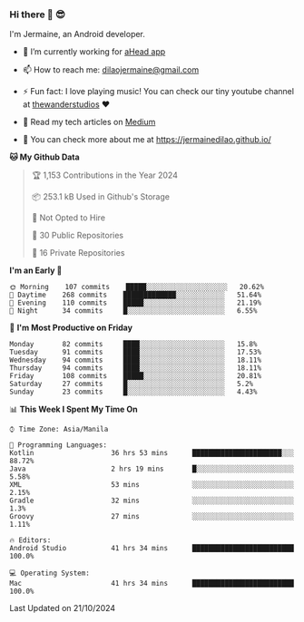### Hi there 👋 😎
I'm Jermaine, an Android developer.

- 🔭 I’m currently working for [aHead app](https://www.ahead-app.com/)

- 📫 How to reach me: dilaojermaine@gmail.com

- ⚡ Fun fact: I love playing music! You can check our tiny youtube channel at [thewanderstudios](https://www.youtube.com/thewanderstudios) ♥️

- 📖 Read my tech articles on [Medium](https://jermainedilao.medium.com/)

- 👀 You can check more about me at https://jermainedilao.github.io/

<!--
**jermainedilao/jermainedilao** is a ✨ _special_ ✨ repository because its `README.md` (this file) appears on your GitHub profile.

Here are some ideas to get you started:

- 🔭 I’m currently working on ...
- 🌱 I’m currently learning ...
- 👯 I’m looking to collaborate on ...
- 🤔 I’m looking for help with ...
- 💬 Ask me about ...
- 📫 How to reach me: ...
- 😄 Pronouns: ...
- ⚡ Fun fact: ...
-->

<!--START_SECTION:waka-->
**🐱 My Github Data** 

> 🏆 1,153 Contributions in the Year 2024
 > 
> 📦 253.1 kB Used in Github's Storage 
 > 
> 🚫 Not Opted to Hire
 > 
> 📜 30 Public Repositories 
 > 
> 🔑 16 Private Repositories  
 > 
**I'm an Early 🐤** 

```text
🌞 Morning    107 commits    █████░░░░░░░░░░░░░░░░░░░░   20.62% 
🌆 Daytime    268 commits    █████████████░░░░░░░░░░░░   51.64% 
🌃 Evening    110 commits    █████░░░░░░░░░░░░░░░░░░░░   21.19% 
🌙 Night      34 commits     █░░░░░░░░░░░░░░░░░░░░░░░░   6.55%

```
📅 **I'm Most Productive on Friday** 

```text
Monday       82 commits     ████░░░░░░░░░░░░░░░░░░░░░   15.8% 
Tuesday      91 commits     ████░░░░░░░░░░░░░░░░░░░░░   17.53% 
Wednesday    94 commits     ████░░░░░░░░░░░░░░░░░░░░░   18.11% 
Thursday     94 commits     ████░░░░░░░░░░░░░░░░░░░░░   18.11% 
Friday       108 commits    █████░░░░░░░░░░░░░░░░░░░░   20.81% 
Saturday     27 commits     █░░░░░░░░░░░░░░░░░░░░░░░░   5.2% 
Sunday       23 commits     █░░░░░░░░░░░░░░░░░░░░░░░░   4.43%

```


📊 **This Week I Spent My Time On** 

```text
⌚︎ Time Zone: Asia/Manila

💬 Programming Languages: 
Kotlin                   36 hrs 53 mins      ██████████████████████░░░   88.72% 
Java                     2 hrs 19 mins       █░░░░░░░░░░░░░░░░░░░░░░░░   5.58% 
XML                      53 mins             ░░░░░░░░░░░░░░░░░░░░░░░░░   2.15% 
Gradle                   32 mins             ░░░░░░░░░░░░░░░░░░░░░░░░░   1.3% 
Groovy                   27 mins             ░░░░░░░░░░░░░░░░░░░░░░░░░   1.11%

🔥 Editors: 
Android Studio           41 hrs 34 mins      █████████████████████████   100.0%

💻 Operating System: 
Mac                      41 hrs 34 mins      █████████████████████████   100.0%

```


 Last Updated on 21/10/2024
<!--END_SECTION:waka-->
